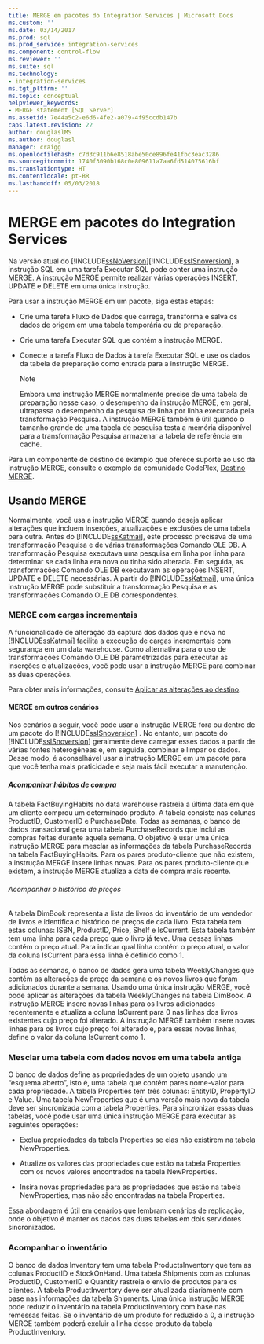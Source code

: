 ```yaml
---
title: MERGE em pacotes do Integration Services | Microsoft Docs
ms.custom: ''
ms.date: 03/14/2017
ms.prod: sql
ms.prod_service: integration-services
ms.component: control-flow
ms.reviewer: ''
ms.suite: sql
ms.technology:
- integration-services
ms.tgt_pltfrm: ''
ms.topic: conceptual
helpviewer_keywords:
- MERGE statement [SQL Server]
ms.assetid: 7e44a5c2-e6d6-4fe2-a079-4f95ccdb147b
caps.latest.revision: 22
author: douglaslMS
ms.author: douglasl
manager: craigg
ms.openlocfilehash: c7d3c911b6e8518abe50ce896fe41fbc3eac3286
ms.sourcegitcommit: 1740f3090b168c0e809611a7aa6fd514075616bf
ms.translationtype: HT
ms.contentlocale: pt-BR
ms.lasthandoff: 05/03/2018
---
```

# <a name="merge-in-integration-services-packages"></a>MERGE em pacotes do Integration Services
  Na versão atual do [!INCLUDE[ssNoVersion](../../includes/ssnoversion-md.md)][!INCLUDE[ssISnoversion](../../includes/ssisnoversion-md.md)], a instrução SQL em uma tarefa Executar SQL pode conter uma instrução MERGE. A instrução MERGE permite realizar várias operações INSERT, UPDATE e DELETE em uma única instrução.  
  
 Para usar a instrução MERGE em um pacote, siga estas etapas:  
  
-   Crie uma tarefa Fluxo de Dados que carrega, transforma e salva os dados de origem em uma tabela temporária ou de preparação.  
  
-   Crie uma tarefa Executar SQL que contém a instrução MERGE.  
  
-   Conecte a tarefa Fluxo de Dados à tarefa Executar SQL e use os dados da tabela de preparação como entrada para a instrução MERGE.  
  
    > [!NOTE]  
    >  Embora uma instrução MERGE normalmente precise de uma tabela de preparação nesse caso, o desempenho da instrução MERGE, em geral, ultrapassa o desempenho da pesquisa de linha por linha executada pela transformação Pesquisa. A instrução MERGE também é útil quando o tamanho grande de uma tabela de pesquisa testa a memória disponível para a transformação Pesquisa armazenar a tabela de referência em cache.  
  
 Para um componente de destino de exemplo que oferece suporte ao uso da instrução MERGE, consulte o exemplo da comunidade CodePlex, [Destino MERGE](http://go.microsoft.com/fwlink/?LinkId=141215).  
  
## <a name="using-merge"></a>Usando MERGE  
 Normalmente, você usa a instrução MERGE quando deseja aplicar alterações que incluem inserções, atualizações e exclusões de uma tabela para outra. Antes do [!INCLUDE[ssKatmai](../../includes/sskatmai-md.md)], este processo precisava de uma transformação Pesquisa e de várias transformações Comando OLE DB. A transformação Pesquisa executava uma pesquisa em linha por linha para determinar se cada linha era nova ou tinha sido alterada. Em seguida, as transformações Comando OLE DB executavam as operações INSERT, UPDATE e DELETE necessárias. A partir do [!INCLUDE[ssKatmai](../../includes/sskatmai-md.md)], uma única instrução MERGE pode substituir a transformação Pesquisa e as transformações Comando OLE DB correspondentes.  
  
### <a name="merge-with-incremental-loads"></a>MERGE com cargas incrementais  
 A funcionalidade de alteração da captura dos dados que é nova no [!INCLUDE[ssKatmai](../../includes/sskatmai-md.md)] facilita a execução de cargas incrementais com segurança em um data warehouse. Como alternativa para o uso de transformações Comando OLE DB parametrizadas para executar as inserções e atualizações, você pode usar a instrução MERGE para combinar as duas operações.  
  
 Para obter mais informações, consulte [Aplicar as alterações ao destino](../../integration-services/change-data-capture/apply-the-changes-to-the-destination.md).  
  
#### <a name="merge-in-other-scenarios"></a>MERGE em outros cenários  
 Nos cenários a seguir, você pode usar a instrução MERGE fora ou dentro de um pacote do [!INCLUDE[ssISnoversion](../../includes/ssisnoversion-md.md)] . No entanto, um pacote do [!INCLUDE[ssISnoversion](../../includes/ssisnoversion-md.md)] geralmente deve carregar esses dados a partir de várias fontes heterogêneas e, em seguida, combinar e limpar os dados. Desse modo, é aconselhável usar a instrução MERGE em um pacote para que você tenha mais praticidade e seja mais fácil executar a manutenção.  
  
##### <a name="track-buying-habits"></a>Acompanhar hábitos de compra  
 A tabela FactBuyingHabits no data warehouse rastreia a última data em que um cliente comprou um determinado produto. A tabela consiste nas colunas ProductID, CustomerID e PurchaseDate. Todas as semanas, o banco de dados transacional gera uma tabela PurchaseRecords que inclui as compras feitas durante aquela semana. O objetivo é usar uma única instrução MERGE para mesclar as informações da tabela PurchaseRecords na tabela FactBuyingHabits. Para os pares produto-cliente que não existem, a instrução MERGE insere linhas novas. Para os pares produto-cliente que existem, a instrução MERGE atualiza a data de compra mais recente.  
  
###### <a name="track-price-history"></a>Acompanhar o histórico de preços  
 A tabela DimBook representa a lista de livros do inventário de um vendedor de livros e identifica o histórico de preços de cada livro. Esta tabela tem estas colunas: ISBN, ProductID, Price, Shelf e IsCurrent. Esta tabela também tem uma linha para cada preço que o livro já teve. Uma dessas linhas contém o preço atual. Para indicar qual linha contém o preço atual, o valor da coluna IsCurrent para essa linha é definido como 1.  
  
 Todas as semanas, o banco de dados gera uma tabela WeeklyChanges que contém as alterações de preço da semana e os novos livros que foram adicionados durante a semana. Usando uma única instrução MERGE, você pode aplicar as alterações da tabela WeeklyChanges na tabela DimBook. A instrução MERGE insere novas linhas para os livros adicionados recentemente e atualiza a coluna IsCurrent para 0 nas linhas dos livros existentes cujo preço foi alterado. A instrução MERGE também insere novas linhas para os livros cujo preço foi alterado e, para essas novas linhas, define o valor da coluna IsCurrent como 1.  
  
### <a name="merge-a-table-with-new-data-against-the-old-table"></a>Mesclar uma tabela com dados novos em uma tabela antiga  
 O banco de dados define as propriedades de um objeto usando um “esquema aberto”, isto é, uma tabela que contém pares nome-valor para cada propriedade. A tabela Properties tem três colunas: EntityID, PropertyID e Value. Uma tabela NewProperties que é uma versão mais nova da tabela deve ser sincronizada com a tabela Properties. Para sincronizar essas duas tabelas, você pode usar uma única instrução MERGE para executar as seguintes operações:  
  
-   Exclua propriedades da tabela Properties se elas não existirem na tabela NewProperties.  
  
-   Atualize os valores das propriedades que estão na tabela Properties com os novos valores encontrados na tabela NewProperties.  
  
-   Insira novas propriedades para as propriedades que estão na tabela NewProperties, mas não são encontradas na tabela Properties.  
  
 Essa abordagem é útil em cenários que lembram cenários de replicação, onde o objetivo é manter os dados das duas tabelas em dois servidores sincronizados.  
  
### <a name="track-inventory"></a>Acompanhar o inventário  
 O banco de dados Inventory tem uma tabela ProductsInventory que tem as colunas ProductID e StockOnHand. Uma tabela Shipments com as colunas ProductID, CustomerID e Quantity rastreia o envio de produtos para os clientes. A tabela ProductInventory deve ser atualizada diariamente com base nas informações da tabela Shipments. Uma única instrução MERGE pode reduzir o inventário na tabela ProductInventory com base nas remessas feitas. Se o inventário de um produto for reduzido a 0, a instrução MERGE também poderá excluir a linha desse produto da tabela ProductInventory.  
  
  
